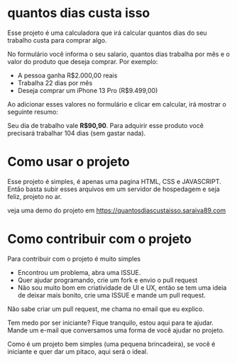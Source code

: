 # quantos dias custa isso
Esse projeto é uma calculadora que irá calcular quantos dias do seu trabalho custa para comprar algo. 

No formulário você informa o seu salario, quantos dias trabalha por mês e o valor do produto que deseja comprar. Por exemplo:

- A pessoa ganha R$2.000,00 reais
- Trabalha 22 dias por mês
- Deseja comprar um iPhone 13 Pro (R$9.499,00)

Ao adicionar esses valores no formulário e clicar em calcular, irá mostrar o seguinte resumo:

Seu dia de trabalho vale **R$90,90**. Para adquirir esse produto você precisará trabalhar 104 dias (sem gastar nada).

# Como usar o projeto
Esse projeto é simples, é apenas uma pagina HTML, CSS e JAVASCRIPT. Então basta subir esses arquivos em um servidor de hospedagem e seja feliz, projeto no ar.

veja uma demo do projeto em https://quantosdiascustaisso.saraiva89.com

# Como contribuir com o projeto
Para contribuir com o projeto é muito simples
- Encontrou um problema, abra uma ISSUE.
- Quer ajudar programando, crie um fork e envio o pull request
- Não sou muito bom em criatividade de UI e UX, então se tem uma ideia de deixar mais bonito, crie uma ISSUE e mande um pull request.

Não sabe criar um pull request, me chama no email que eu explico. 

Tem medo por ser iniciante? Fique tranquilo, estou aqui para te ajudar. Mande um e-mail que conversamos uma forma de você ajudar no projeto.

Como é um projeto bem simples (uma pequena brincadeira), se você é iniciante e quer dar um pitaco, aqui será o ideal.
